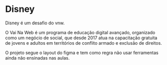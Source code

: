 # Disney
Disney é um desafio do vnw.

O Vai Na Web é um programa de educação digital avançado, organizado como um negócio de social, que desde 2017 atua na capacitação gratuita de jovens e adultos em territórios de conflito armado e exclusão de direitos.

O projeto segue o layout do figma e tem como regra não usar ferramentas ainda não ensinadas nas aulas.
